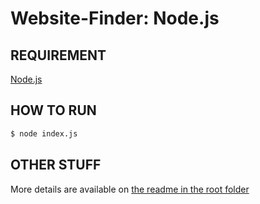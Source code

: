 # Website-Finder: Node.js

## REQUIREMENT

[Node.js](https://nodejs.org)

## HOW TO RUN

```sh
$ node index.js
```

## OTHER STUFF

More details are available on [the readme in the root folder](../README.md)
